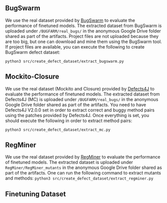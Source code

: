 ## BugSwarm

We use the real dataset provided by [BugSwarm](http://www.bugswarm.org/) to evaluate the performance of finetuned models. The extracted dataset from BugSwarm is uploaded under `/BUGFARM/real_bugs/` in the anonymous Google Drive folder shared as part of the artifacts. Project files are not uploaded because they are too big, but one can download and mine them using the BugSwarm tool. If project files are available, you can execute the following to create BugSwarm defect dataset:

`python3 src/create_defect_dataset/extract_bugswarm.py`

## Mockito-Closure

We use the real dataset (Mockito and Closure) provided by [Defects4J](https://github.com/rjust/defects4j) to evaluate the performance of finetuned models. The extracted dataset from Defects4J (MC) is uploaded under `/BUGFARM/real_bugs/` in the anonymous Google Drive folder shared as part of the artifacts. You need to have Defects4J V2.0.0 set in order to extract correct and buggy method pairs using the patches provided by Defects4J. Once everything is set, you should execute the following in order to extract method pairs:

`python3 src/create_defect_dataset/extract_mc.py`

## RegMiner

We use the real dataset provided by [RegMiner](https://github.com/SongXueZhi/RegMiner) to evaluate the performance of finetuned models. The extracted dataset is uploaded under `RegMiner/RegMiner_mutants` in the anonymous Google Drive folder shared as part of the artifacts. One can run the following command to extract mutants and methods:
`python3 src/create_defect_dataset/extract_regminer.py`


## Finetuning Dataset
